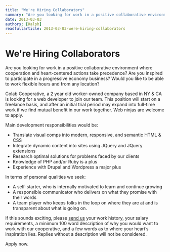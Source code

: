```yaml
---
title: "We're Hiring Collaborators"
summary: "Are you looking for work in a positive collaborative environment where cooperation and heart-centered actions take precedence? Are you inspired to participate in a progressive economy business?  Would you like to be able to work flexible hours and from any location?"
date: 2013-03-03
authors: [Ralph]
readfullarticle: 2013-03-03-were-hiring-collaborators
---
```


# We're Hiring Collaborators

Are you looking for work in a positive collaborative environment where cooperation and heart-centered actions take precedence? Are you inspired to participate in a progressive economy business?  Would you like to be able to work flexible hours and from any location?

Colab Cooperative, a 2 year old worker-owned company based in NY & CA is looking for a web developer to join our team.  This position will start on a freelance basis, and after an initial trial period may expand into full-time work if we find mutual benefit in our work together. Web ninjas are welcome to apply.

Main development responsibilities would be:
- Translate visual comps into modern, responsive, and semantic HTML & CSS
- Integrate dynamic content into sites using JQuery and JQuery extensions
- Research optimal solutions for problems faced by our clients
- Knowledge of PHP and/or Ruby is a plus
- Experience with Drupal and Wordpress a major plus

In terms of personal qualities we seek:
- A self-starter, who is internally motivated to learn and continue growing
- A responsible communicator who delivers on what they promise with their words
- A team player who keeps folks in the loop on where they are at and is transparent about what is going on.

If this sounds exciting, please [send us]() your work history, your salary requirements, a minimum 100 word description of why you would want to work with our cooperative, and a few words as to where your heart’s inspiration lies.  Replies without a description will not be considered.

Apply now.
